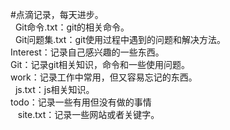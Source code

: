 #点滴记录，每天进步。<br/>
    Git命令.txt：git的相关命令。<br/>
    Git问题集.txt：git使用过程中遇到的问题和解决方法。<br/>
Interest：记录自己感兴趣的一些东西。<br/>
Git：记录git相关知识，命令和一些使用问题。<br/>
work：记录工作中常用，但又容易忘记的东西。<br/>
    js.txt：js相关知识。<br/>
todo：记录一些有用但没有做的事情<br>
    site.txt：记录一些网站或者关键字。
